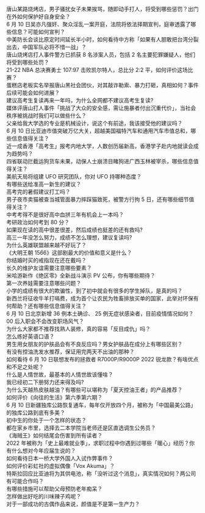 唐山某路烧烤店，男子骚扰女子未果挨骂，随即动手打人，将受到哪些惩罚？出门在外如何保护好自身安全？  
6 月 10 日吴亦凡强奸、聚众淫乱一案开庭，法院将依法择期宣判，庭审透露了哪些信息？可能如何宣判？  
中美防长会谈比原定时间延长半小时，如何看待中方称「如果有人胆敢把台湾分裂出去，中国军队必将不惜一战」？  
唐山烧烤店打人事件警方已抓获 8 名涉案人员，包括 2 名主要犯罪嫌疑人，他们将受到哪些处罚？  
21-22 NBA 总决赛勇士 107:97 击败凯尔特人，总比分 2:2 平，如何评价这场比赛？  
蛋糕店老板实名举报唐山黑社会团伙，对其敲诈勒索、暴力打砸，真相如何？事件后续可能会如何进展？  
建议高考生复读再来一年吗，为什么全网都不建议高考生复读?  
媒体评唐山打人事件「挑战了大众的安全感，需让施暴者付出沉重代价」，当社会秩序被挑战时我们可以做些什么？  
父亲给我大学选的专业是机械设计，说这个有前途，我该接受他的建议吗？  
6 月 10 日比亚迪市值突破万亿大关，超越美国福特汽车和通用汽车市值总和，哪些信息值得关注？  
近一成香港「高考生」报考内地大学，人数创历届新高，香港学子赴内地就读会成为趋势吗？  
四省联动拦截运狗货车未果，动保人士崩溃目睹狗进广西玉林被宰杀，哪些信息值得关注？  
美航天局将组建 UFO 研究团队，你对 UFO 持哪种态度？  
有哪些送给准高一新生的建议？  
高考完的暑假建议打工吗？  
男子夜市卖猫被查当城管面暴力摔踩猫致死，被警方行拘 5 日，还有哪些细节值得关注？  
中考考得不是很好高中血拼三年有机会上一本吗？  
考研政治如何考到 80 分？  
如果现在读的高中很差很差，然后成绩也挺差的还有救吗?  
高三一年没怎么努力，成绩不怎么理想，建议复读吗?  
为什么英雄联盟越来越不好玩了？  
《大明王朝 1566》这部剧最大的价值和意义是什么？  
你结婚时买的戒指现在还在戴吗？  
长久的维护友谊需要注意哪些要素？  
米哈游新作《绝区零》全新战斗演示 PV 公布，你有哪些期待？  
第一次养娃需要注意哪些问题？  
小学的成绩有很大的欺骗性，到了初中就会有很多的学生掉队，是真的吗？  
新西兰将征收牛羊打嗝费，成为首个让农民为牲畜排放买单的国家，此举对环保有何帮助？还有哪些信息值得关注？  
6 月 10 日北京新增 36 例本土确诊、 25 例无症状感染者，目前疫情情况如何？  
00 后入职会不会改变职场风气？  
为什么大家都不推荐找熟人装修，真的容易「反目成仇」吗？  
怎么练好英语口语？  
男生用女朋友的护肤品会有不良反应吗？男女护肤品在成分上有哪些区别？  
有没有控油洗发水推荐，保证用完两天不出油的那种？  
如何看待 6 月 10 日联想发布的拯救者 R7000P/R9000P 2022 锐龙款？有啥优点和不足之处呢？  
什么是人情世故，最基本的人情世故该懂啥？  
我已经初二下册努力还来得及吗?  
为什么天越热皮肤越油？有哪些可以堪称为「夏天控油王者」的产品推荐？  
如何评价《向往的生活》第六季第六期？  
6 月 10 日新疆独库公路恢复通车，每年仅开放四个月，被称为「中国最美公路」的独库公路到底有多美？  
初中生的你处于一个怎样的状态？  
都在家乡市里，选择去二本学院当老师还是区直选调生公务员？  
《海贼王》如何结尾会伤害到所有读者？  
2022 年被称为「史上最难就业季」，求职过程中你遇到过哪些「暖心」经历？你有什么想对今年应届生说的？  
如何看待日本一桥大学外国人入试作弊事件？  
如何评价彩虹社的虚拟偶像「Vox Akuma」？  
特斯拉回应比亚迪将为其供电池，称「没听过这个消息」，真实情况如何？两公司有可能合作吗？  
有哪些措施可以帮助父母预防老年痴呆？  
怎样做出好吃的川味辣子鸡呢？  
对于一部成功的古偶作品来说，颜值是不是第一生产力？  
